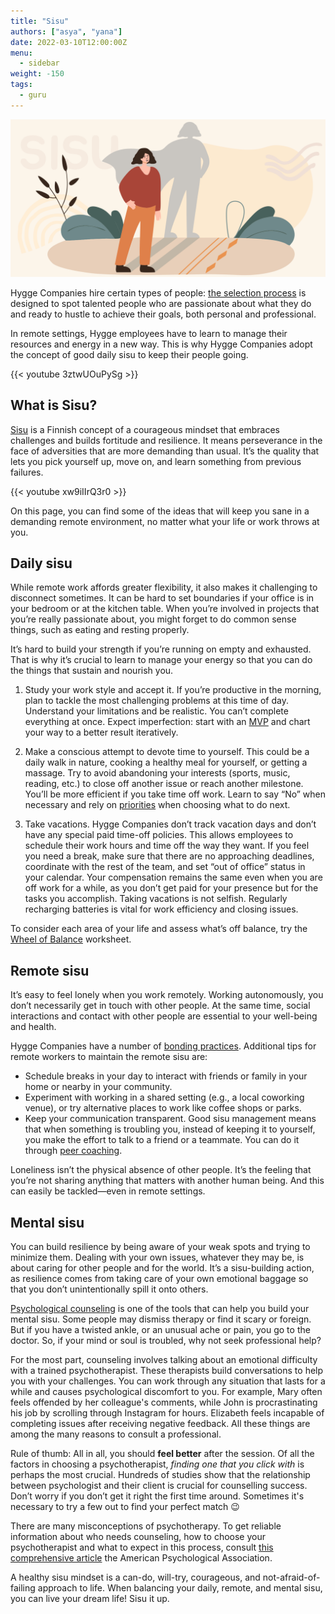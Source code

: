 ```yaml
---
title: "Sisu"
authors: ["asya", "yana"]
date: 2022-03-10T12:00:00Z
menu:
  - sidebar
weight: -150
tags:
  - guru
---
```


![Sisu](/img/sisu/sisu.png)

Hygge Companies hire certain types of people: [the selection process](https://hygge.work/growing/) is designed to spot talented people who are passionate about what they do and ready to hustle to achieve their goals, both personal and professional.

In remote settings, Hygge employees have to learn to manage their resources and energy in a new way. This is why Hygge Companies adopt the concept of good daily sisu to keep their people going.

{{< youtube 3ztwUOuPySg >}}

## What is Sisu?

[Sisu](https://finland.fi/arts-culture/sisu-within-finnish-key-life-love-success/) is a Finnish concept of a courageous mindset that embraces challenges and builds fortitude and resilience. It means perseverance in the face of adversities that are more demanding than usual. It’s the quality that lets you pick yourself up, move on, and learn something from previous failures.

{{< youtube xw9iIIrQ3r0 >}}

On this page, you can find some of the ideas that will keep you sane in a demanding remote environment, no matter what your life or work throws at you.

## Daily sisu

While remote work affords greater flexibility, it also makes it challenging to disconnect sometimes. It can be hard to set boundaries if your office is in your bedroom or at the kitchen table. When you’re involved in projects that you’re really passionate about, you might forget to do common sense things, such as eating and resting properly.

It’s hard to build your strength if you’re running on empty and exhausted. That is why it’s crucial to learn to manage your energy so that you can do the things that sustain and nourish you.

1. Study your work style and accept it. If you’re productive in the morning, plan to tackle the most challenging problems at this time of day. Understand your limitations and be realistic. You can’t complete everything at once. Expect imperfection: start with an [MVP](https://hygge.work/remote-work/planning/#mvp) and chart your way to a better result iteratively.

1. Make a conscious attempt to devote time to yourself. This could be a daily walk in nature, cooking a healthy meal for yourself, or getting a massage. Try to avoid abandoning your interests (sports, music, reading, etc.) to close off another issue or reach another milestone. You’ll be more efficient if you take time off work. Learn to say “No” when necessary and rely on [priorities](https://hygge.work/remote-work/attention-management/#priorities) when choosing what to do next.

1. Take vacations. Hygge Companies don’t track vacation days and don’t have any special paid time-off policies. This allows employees to schedule their work hours and time off the way they want. If you feel you need a break, make sure that there are no approaching deadlines, coordinate with the rest of the team, and set “out of office” status in your calendar. Your compensation remains the same even when you are off work for a while, as you don’t get paid for your presence but for the tasks you accomplish. Taking vacations is not selfish. Regularly recharging batteries is vital for work efficiency and closing issues.

To consider each area of your life and assess what’s off balance, try the [Wheel of Balance](/img/sisu/wheel-of-balance.png) worksheet.

## Remote sisu

It’s easy to feel lonely when you work remotely. Working autonomously, you don’t necessarily get in touch with other people. At the same time, social interactions and contact with other people are essential to your well-being and health.

Hygge Companies have a number of [bonding practices](https://hygge.work/communication/staying-social/). Additional tips for remote workers to maintain the remote sisu are:

- Schedule breaks in your day to interact with friends or family in your home or nearby in your community.
- Experiment with working in a shared setting (e.g., a local coworking venue), or try alternative places to work like coffee shops or parks.
- Keep your communication transparent. Good sisu management means that when something is troubling you, instead of keeping it to yourself, you make the effort to talk to a friend or a teammate. You can do it through [peer coaching](https://hygge.work/communication/peer-coaching/).

Loneliness isn’t the physical absence of other people. It’s the feeling that you’re not sharing anything that matters with another human being. And this can easily be tackled—even in remote settings.

## Mental sisu

You can build resilience by being aware of your weak spots and trying to minimize them. Dealing with your own issues, whatever they may be, is about caring for other people and for the world. It’s a sisu-building action, as resilience comes from taking care of your own emotional baggage so that you don’t unintentionally spill it onto others.

[Psychological counseling](https://www.apa.org/ed/graduate/specialize/counseling) is one of the tools that can help you build your mental sisu. Some people may dismiss therapy or find it scary or foreign. But if you have a twisted ankle, or an unusual ache or pain, you go to the doctor. So, if your mind or soul is troubled, why not seek professional help?

For the most part, counseling involves talking about an emotional difficulty with a trained psychotherapist. These therapists build conversations to help you with your challenges. You can work through any situation that lasts for a while and causes psychological discomfort to you. For example, Mary often feels offended by her colleague's comments, while John is procrastinating his job by scrolling through Instagram for hours. Elizabeth feels incapable of completing issues after receiving negative feedback. All these things are among the many reasons to consult a professional.

Rule of thumb: All in all, you should **feel better** after the session. Of all the factors in choosing a psychotherapist, _finding one that you click with_ is perhaps the most crucial. Hundreds of studies show that the relationship between psychologist and their client is crucial for counselling success. Don’t worry if you don’t get it right the first time around. Sometimes it's necessary to try a few out to find your perfect match 😉

There are many misconceptions of psychotherapy. To get reliable information about who needs counseling, how to choose your psychotherapist and what to expect in this process, consult [this comprehensive article](https://www.apa.org/topics/psychotherapy/understanding) the American Psychological Association.

A healthy sisu mindset is a can-do, will-try, courageous, and not-afraid-of-failing approach to life. When balancing your daily, remote, and mental sisu, you can live your dream life! Sisu it up.
